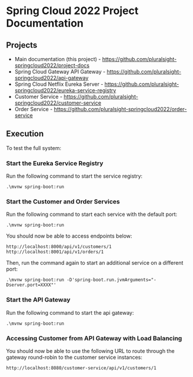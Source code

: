 # Spring Cloud 2022 Project Documentation

## Projects

* Main documentation (this project) - https://github.com/pluralsight-springcloud2022/project-docs
* Spring Cloud Gateway API Gateway - https://github.com/pluralsight-springcloud2022/api-gateway
* Spring Cloud Netflix Eureka Server - https://github.com/pluralsight-springcloud2022/eureka-service-registry
* Customer Service - https://github.com/pluralsight-springcloud2022/customer-service
* Order Service - https://github.com/pluralsight-springcloud2022/order-service

## Execution

To test the full system:

### Start the Eureka Service Registry

Run the following command to start the service registry:

```
.\mvnw spring-boot:run
```

### Start the Customer and Order Services

Run the following command to start each service with the default port:

```
.\mvnw spring-boot:run
```

You should now be able to access endpoints below:

```
http://localhost:8000/api/v1/customers/1
http://localhost:8001/api/v1/orders/1
```

Then, run the command again to start an additional service on a different port:

```
.\mvnw spring-boot:run -D'spring-boot.run.jvmArguments="-Dserver.port=XXXX"'
```

### Start the API Gateway

Run the following command to start the api gateway:

```
.\mvnw spring-boot:run
```

### Accessing Customer from API Gateway with Load Balancing

You should now be able to use the following URL to route through the gateway round-robin to the customer service instances:

```
http://localhost:8080/customer-service/api/v1/customers/1
```
